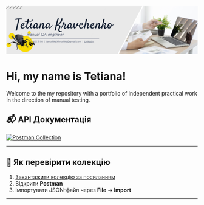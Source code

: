 ![Headers](https://github.com/Agrainel2474/Agrainel2474/blob/main/assets/QA.png)

# Hi, my name is Tetiana!

Welcome to the my repository with a portfolio of independent practical work in the direction of manual testing.


## 📬 API Документація

[![Postman Collection](https://img.shields.io/badge/Postman-Collection-orange?logo=postman)]([https://github.com/Agrainel2474/Agrainel2474/raw/main/my_api_collection.json])

---

## 📖 Як перевірити колекцію

1. [Завантажити колекцію за посиланням]([https://github.com/Agrainel2474/Agrainel2474/raw/main/my_api_collection.json])
2. Відкрити **Postman**
3. Імпортувати JSON-файл через **File → Import**

---
